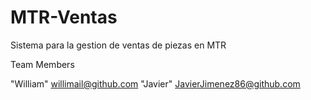 # MTR-Ventas

Sistema para la gestion de ventas de piezas en MTR

<a name="team-members"></a>Team Members

"William" willimail@github.com
"Javier" JavierJimenez86@github.com

